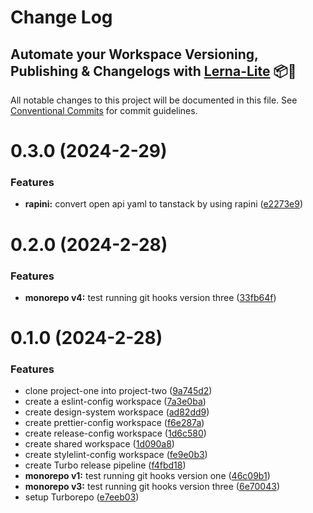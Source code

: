 # Change Log

## Automate your Workspace Versioning, Publishing & Changelogs with [Lerna-Lite](https://github.com/lerna-lite/lerna-lite) 📦🚀

All notable changes to this project will be documented in this file.
See [Conventional Commits](https://conventionalcommits.org) for commit guidelines.

# 0.3.0 (2024-2-29)

### Features

- **rapini:** convert open api yaml to tanstack by using rapini ([e2273e9](https://github.com/tom-57blocks/setup-monorepo-demo/commit/e2273e92a84bba3eae4cbcd31863b4a426afbde0))

# 0.2.0 (2024-2-28)

### Features

- **monorepo v4:** test running git hooks version three ([33fb64f](https://github.com/tom-57blocks/setup-monorepo-demo/commit/33fb64f56867bac40eb3defdcbc122c8b7911d5e))

# 0.1.0 (2024-2-28)

### Features

- clone project-one into project-two ([9a745d2](https://github.com/tom-57blocks/setup-monorepo-demo/commit/9a745d2b4c6dc7cd984059400398c3b1cb3c8b3e))
- create a eslint-config workspace ([7a3e0ba](https://github.com/tom-57blocks/setup-monorepo-demo/commit/7a3e0bade50f5f12ed75e12666ecc5b1946d810e))
- create design-system workspace ([ad82dd9](https://github.com/tom-57blocks/setup-monorepo-demo/commit/ad82dd9cfe380601246442b553bbfc9f477c7c0b))
- create prettier-config workspace ([f6e287a](https://github.com/tom-57blocks/setup-monorepo-demo/commit/f6e287a2d9904b0494ea25fb5a7b22c6dbe04cab))
- create release-config workspace ([1d6c580](https://github.com/tom-57blocks/setup-monorepo-demo/commit/1d6c580647c39a168aba181a4f6168e8d4fec93e))
- create shared workspace ([1d090a8](https://github.com/tom-57blocks/setup-monorepo-demo/commit/1d090a85b4086f5a5dd9a987cc83414e5e4b775f))
- create stylelint-config workspace ([fe9e0b3](https://github.com/tom-57blocks/setup-monorepo-demo/commit/fe9e0b38d58fc84ae786fbd525baa0304809cfb0))
- create Turbo release pipeline ([f4fbd18](https://github.com/tom-57blocks/setup-monorepo-demo/commit/f4fbd1804e3abdafa91cefcfc8b89797284df60a))
- **monorepo v1:** test running git hooks version one ([46c09b1](https://github.com/tom-57blocks/setup-monorepo-demo/commit/46c09b19f392dbd42ca3471a13dcf69ca6a11ea0))
- **monorepo v3:** test running git hooks version three ([6e70043](https://github.com/tom-57blocks/setup-monorepo-demo/commit/6e70043ce498c12708769f270533333d1dbb4f52))
- setup Turborepo ([e7eeb03](https://github.com/tom-57blocks/setup-monorepo-demo/commit/e7eeb036141efb292680ccda1c58626a76bfb757))
